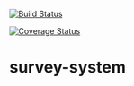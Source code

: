 [![Build Status](https://travis-ci.com/ricardorojass/survey-system.svg?branch=master)](https://travis-ci.com/ricardorojass/survey-system)

[![Coverage Status](https://coveralls.io/repos/github/ricardorojass/survey-system/badge.svg?branch=master)](https://coveralls.io/github/ricardorojass/survey-system?branch=master)

# survey-system
